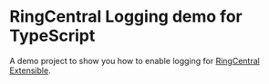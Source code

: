 # RingCentral Logging demo for TypeScript

A demo project to show you how to enable logging for [RingCentral Extensible](https://github.com/ringcentral/ringcentral-extensible).
